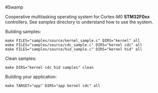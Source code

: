#Swamp

Cooperative multitasking operating system for Cortex-M0 **STM32F0xx** controllers.
See *samples* directory to understand how to use the system.

Building samples:
```
make FILES="samples/source/kernel_sample.c" DIRS="kernel" all
make FILES="samples/source/cdc_sample.c" DIRS="kernel cdc" all
make FILES="samples/source/hid_sample.c" DIRS="kernel hid" all
```

Clean samples:
```
make DIRS="kernel cdc hid samples" clean
```

Building your application:
```
make TARGET="app" DIRS="app kernel cdc" all
```
